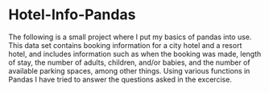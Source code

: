 # Hotel-Info-Pandas
The following is a small project where I put my basics of pandas into use.
This data set contains booking information for a city hotel and a resort hotel, and includes information such as when the booking was made, length of stay, the number of adults, children, and/or babies, and the number of available parking spaces, among other things.
Using various functions in Pandas I have tried to answer the questions asked in the excercise.
